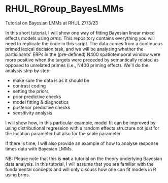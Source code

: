 # RHUL_RGroup_BayesLMMs

<p>Tutorial on Bayesian LMMs at RHUL 27/3/23
</p>
<p>In this short tutorial, I will show one way of fitting Bayesian linear mixed effects models using <em>brms</em>. This repository contains everything you will need to replicate the code in this script. The data comes from a continuous primed lexical decision task, and we will be analysing whether the participants' ERPs in the (pre-defined) N400 spatiotemporal window were more positive when the targets were preceded by semantically related as opposed to unrelated primes (i.e., N400 priming effect). We'll do the analysis step by step:
<ul>
  <li>make sure the data is as it should be</li>
  <li>contrast coding</li> 
  <li>setting the priors</li>
  <li>prior predictive checks</li>
  <li>model fitting & diagnostics</li>
  <li>posterior predictive checks</li>
  <li>sensitivity analysis</li>
</ul>  
</p>
<p>I will show how, in this particular example, model fit can be improved by using distributional regression with a random effects structure not just for the location parameter but also for the scale parameter.
</p>
<p>If there is time, I will also provide an example of how to analyse response times data with Bayesian LMMs. 
</p>
<p>NB: Please note that this is <strong>not</strong> a tutorial on the theory underlying Bayesian data analysis. In this tutorial, I will assume that you are familiar with the fundamental concepts and will only discuss how one can fit models in R using brms.
</p>
